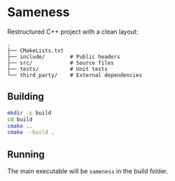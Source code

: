 # Sameness

Restructured C++ project with a clean layout:

```
.
├── CMakeLists.txt
├── include/        # Public headers
├── src/            # Source files
├── tests/          # Unit tests
└── third_party/    # External dependencies
```

## Building

```bash
mkdir -p build
cd build
cmake ..
cmake --build .
```

## Running

The main executable will be `sameness` in the build folder.
